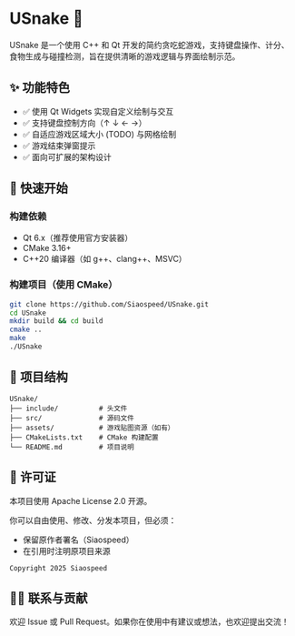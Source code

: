 # USnake 🐍

USnake 是一个使用 C++ 和 Qt 开发的简约贪吃蛇游戏，支持键盘操作、计分、食物生成与碰撞检测，旨在提供清晰的游戏逻辑与界面绘制示范。

## ✨ 功能特色

- ✅ 使用 Qt Widgets 实现自定义绘制与交互
- ✅ 支持键盘控制方向（↑ ↓ ← →）
- ✅ 自适应游戏区域大小 (TODO) 与网格绘制
- ✅ 游戏结束弹窗提示
- ✅ 面向可扩展的架构设计

## 🚀 快速开始

### 构建依赖

- Qt 6.x（推荐使用官方安装器）
- CMake 3.16+
- C++20 编译器（如 g++、clang++、MSVC）

### 构建项目（使用 CMake）

```bash
git clone https://github.com/Siaospeed/USnake.git
cd USnake
mkdir build && cd build
cmake ..
make
./USnake
```

## 📁 项目结构

```
USnake/
├── include/          # 头文件
├── src/              # 源码文件
├── assets/           # 游戏贴图资源（如有）
├── CMakeLists.txt    # CMake 构建配置
└── README.md         # 项目说明
```

## 📜 许可证
本项目使用 Apache License 2.0 开源。

你可以自由使用、修改、分发本项目，但必须：

- 保留原作者署名（Siaospeed）
- 在引用时注明原项目来源

```
Copyright 2025 Siaospeed
```

## 🙋‍♂️ 联系与贡献
欢迎 Issue 或 Pull Request。如果你在使用中有建议或想法，也欢迎提出交流！
